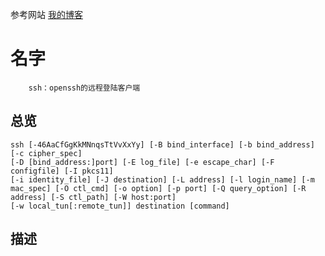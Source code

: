 参考网站
[我的博客](https://man.openbsd.org/ssh "ssh官网")

# 名字

        ssh：openssh的远程登陆客户端

## 总览

```
ssh [-46AaCfGgKkMNnqsTtVvXxYy] [-B bind_interface] [-b bind_address] [-c cipher_spec] 
[-D [bind_address:]port] [-E log_file] [-e escape_char] [-F configfile] [-I pkcs11] 
[-i identity_file] [-J destination] [-L address] [-l login_name] [-m mac_spec] [-O ctl_cmd] [-o option] [-p port] [-Q query_option] [-R address] [-S ctl_path] [-W host:port] 
[-w local_tun[:remote_tun]] destination [command]
```

## 描述

